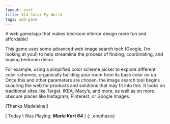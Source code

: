 ```yaml
---
layout: post
title: 424 Color My World
tags: web-game
---
```

A web game/app that makes bedroom interior design more fun and affordable!

This game uses some advanced web image search tech (Google, I’m looking at you!) to help streamline the process of finding, coordinating, and buying bedroom décor.

For example, using a simplified color scheme picker to explore different color schemes, organically building your room from its base color on up.  Once this and other parameters are chosen, the image search tool begins scouring the web for products and solutions that may fit into this.  It looks on traditional sites like Target, IKEA, Macy’s, and more, as well as on more obscure places like Instagram, Pinterest, or Google Images.

(Thanks Madeleine!)

[ Today I Was Playing: ***Mario Kart 64*** ]
{: .emphasis}